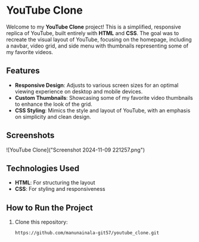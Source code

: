 # YouTube Clone

Welcome to my **YouTube Clone** project! This is a simplified, responsive replica of YouTube, built entirely with **HTML** and **CSS**. The goal was to recreate the visual layout of YouTube, focusing on the homepage, including a navbar, video grid, and side menu with thumbnails representing some of my favorite videos.

## Features

- **Responsive Design**: Adjusts to various screen sizes for an optimal viewing experience on desktop and mobile devices.
- **Custom Thumbnails**: Showcasing some of my favorite video thumbnails to enhance the look of the grid.
- **CSS Styling**: Mimics the style and layout of YouTube, with an emphasis on simplicity and clean design.

## Screenshots

![YouTube Clone]("Screenshot 2024-11-09 221257.png")

## Technologies Used

- **HTML**: For structuring the layout
- **CSS**: For styling and responsiveness

## How to Run the Project

1. Clone this repository:
   ```bash
   https://github.com/manunainala-git57/youtube_clone.git
